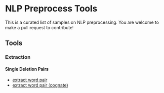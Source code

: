 # NLP Preprocess Tools
This is a curated list of samples on NLP preprocessing. You are welcome to make a pull request to contribute!

## Tools
### Extraction
#### Single Deletion Pairs
- [extract word pair](https://github.com/yhuag/NLP-preprocess-tools/tree/master/single-deletion/extract-word-pair)
- [extract word pair (cognate)](https://github.com/yhuag/NLP-preprocess-tools/tree/master/single-deletion/extract-word-pair-cognate)